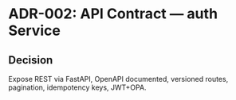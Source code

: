 # ADR-002: API Contract — auth Service
## Decision
Expose REST via FastAPI, OpenAPI documented, versioned routes, pagination, idempotency keys, JWT+OPA.
